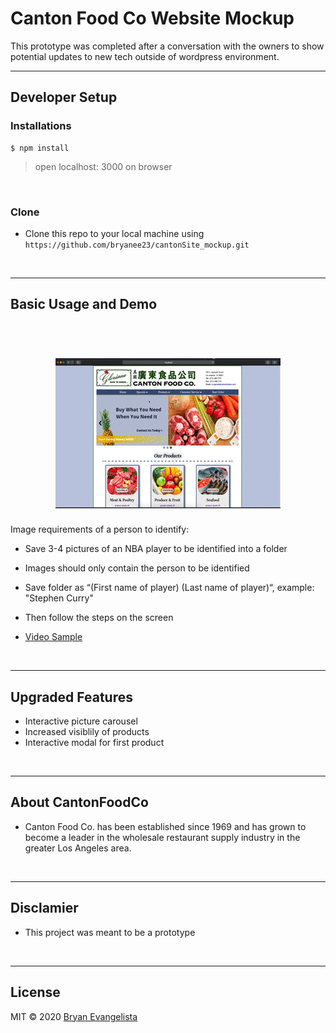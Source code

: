 # Canton Food Co Website Mockup

This prototype was completed after a conversation with the owners to show potential updates to new tech outside of wordpress environment.
<br/>

---

## Developer Setup



### Installations


```shell
$ npm install
```
> open localhost: 3000 on browser


<br/>

### Clone

- Clone this repo to your local machine using `https://github.com/bryanee23/cantonSite_mockup.git`

<br/>

---

## Basic Usage and Demo

<h1 align="center">
  <br>
<img src="/README.gif">
</h1>

Image requirements of a person to identify:
-	Save 3-4 pictures of an NBA player to be identified into a folder
-	Images should only contain the person to be identified
-	Save folder as “(First name of player) (Last name of player)“, example: "Stephen Curry"
- Then follow the steps on the screen

- <a href="https://drive.google.com/file/d/1JgoWolhwTmj14pvPp8pcVMSUhzZ6vrGq/view?usp=sharing">Video Sample</a>
<br/>

---

## Upgraded Features
-	Interactive picture carousel
-	Increased visiblily of products
-	Interactive modal for first product

<br/>

---

## About CantonFoodCo
- Canton Food Co. has been established since 1969 and has grown to become a leader in the wholesale restaurant supply industry in the greater Los Angeles area.
<br/>

---

## Disclamier
- This project was meant to be a prototype
<br/>

---

## License
MIT  © 2020 [Bryan Evangelista](https://www.linkedin.com/in/bryanevangelista/)
